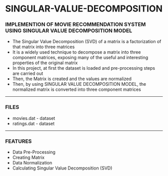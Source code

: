 # SINGULAR-VALUE-DECOMPOSITION

### IMPLEMENTION OF MOVIE RECOMMENDATION SYSTEM USING SINGULAR VALUE DECOMPOSITION MODEL

- The Singular Value Decomposition (SVD) of a matrix is a factorization of that matrix into three matrices
- It is a widely used technique to decompose a matrix into three component matrices, exposing many of the useful and interesting properties of the original matrix
- In this project, at first the dataset is loaded and pre-processing steps are carried out
- Then, the Matrix is created and the values are normalized
- Then, by using SINGULAR VALUE DECOMPOSITION MODEL, the normalized matrix is converted into three component matrices

-----

### FILES

- movies.dat - dataset
- ratings.dat - dataset

-----

### FEATURES

- Data Pre-Processing
- Creating Matrix
- Data Normalization
- Calculating Singular Value Decomposition (SVD)

